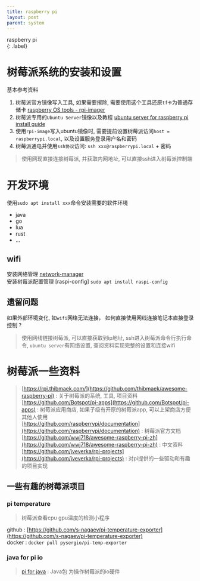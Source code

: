 ```yaml
---
title: raspberry pi
layout: post
parent: system
---
```


raspberry pi  
{: .label}

# 树莓派系统的安装和设置 

基本参考资料
1. 树莓派官方镜像写入工具, 如果需要擦除, 需要使用这个工具还原`tf卡`为普通存储卡 [raspberry OS tools - rpi-imager](https://www.raspberrypi.com/software/)  
2. 树莓派专用的`Ubuntu Server`镜像以及教程 [ubuntu server for raspberry pi install guide](https://ubuntu.com/download/raspberry-pi)  
3. 使用`rpi-image`写入ubuntu镜像时, 需要提前设置树莓派访问`host = raspberrypi.local`, 以及设置服务登录用户名和密码  
4. 树莓派通电并使用`ssh协议`访问:  `ssh xxx@raspberrypi.local` + 密码  

> 使用网现直接连接树莓派, 并获取内网地址, 可以直接ssh进入树莓派控制端  

# 开发环境 

使用`sudo apt install xxx`命令安装需要的软件环境  

- java  
- go  
- lua
- rust  
- ...

## wifi 

安装网络管理 [network-manager](https://ubuntu.com/core/docs/networkmanager)  
安装树莓派配置管理 [raspi-config] `sudo apt install raspi-config`  


## 遗留问题  

如果外部环境变化, 如`wifi`网络无法连接， 如何直接使用网线连接笔记本直接登录控制 ?  

> 使用网线链接树莓派, 可以直接获取到ip地址, ssh进入树莓派命令行执行命令, `ubuntu server`有网络设置, 查阅资料实现完整的设置和连接wifi  

# 树莓派一些资料 

> [https://rpi.thibmaek.com/](https://github.com/thibmaek/awesome-raspberry-pi) : 关于树莓派的系统, 工具, 项目资料  
> [https://github.com/Botspot/pi-apps](https://github.com/Botspot/pi-apps) : 树莓派应用商店, 如果子级有开原的树莓派app, 可以上架商店方便其他人使用  
> [https://github.com/raspberrypi/documentation](https://github.com/raspberrypi/documentation) : 树莓派官方文档  
> [https://github.com/wwj718/awesome-raspberry-pi-zh](https://github.com/wwj718/awesome-raspberry-pi-zh) : 中文资料 
> [https://github.com/jveverka/rpi-projects](https://github.com/jveverka/rpi-projects) : 对pi提供的一些驱动和有趣的项目实现  

## 一些有趣的树莓派项目

### pi temperature

> 树莓派查看cpu gpu温度的检测小程序

github : [https://github.com/s-nagaev/pi-temperature-exporter](https://github.com/s-nagaev/pi-temperature-exporter)  
docker : `docker pull pysergio/pi-temp-exporter`  

### java for pi io

> [pi for java](https://pi4j.com/about/) : Java包 为操作树莓派的io硬件  




